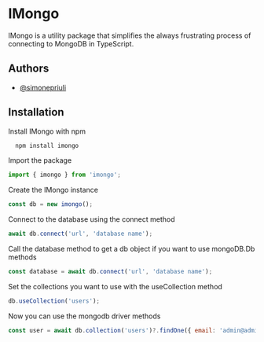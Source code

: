 # IMongo

IMongo is a utility package that simplifies the always frustrating process of connecting to MongoDB in TypeScript.

## Authors

- [@simonepriuli](https://www.github.com/simonepriuli)

## Installation

Install IMongo with npm

```bash
  npm install imongo
```

Import the package

```javascript
import { imongo } from 'imongo';
```

Create the IMongo instance

```javascript
const db = new imongo();
```

Connect to the database using the connect method

```javascript
await db.connect('url', 'database name');
```

Call the database method to get a db object if you want to use mongoDB.Db methods

```javascript
const database = await db.connect('url', 'database name');
```

Set the collections you want to use with the useCollection method

```javascript
db.useCollection('users');
```

Now you can use the mongodb driver methods

```javascript
const user = await db.collection('users')?.findOne({ email: 'admin@admin.it' });
```
